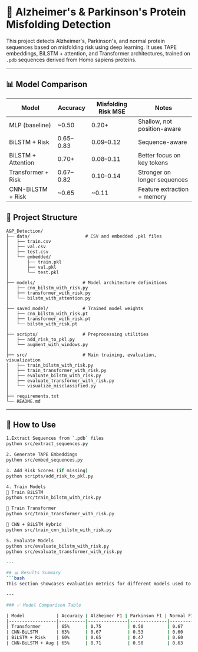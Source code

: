 # 🧬 Alzheimer's & Parkinson's Protein Misfolding Detection

This project detects Alzheimer's, Parkinson's, and normal protein sequences based on misfolding risk using deep learning. It uses TAPE embeddings, BiLSTM + attention, and Transformer architectures, trained on `.pdb` sequences derived from Homo sapiens proteins.

---

## 📊 Model Comparison

| Model                | Accuracy    | Misfolding Risk MSE | Notes                          |
|---------------------|-------------|----------------------|-------------------------------|
| MLP (baseline)       | ~0.50       | 0.20+                | Shallow, not position-aware   |
| BiLSTM + Risk        | 0.65–0.83   | 0.09–0.12            | Sequence-aware                |
| BiLSTM + Attention   | 0.70+       | 0.08–0.11            | Better focus on key tokens    |
| Transformer + Risk   | 0.67–0.82   | 0.10–0.14            | Stronger on longer sequences  |
| CNN-BiLSTM + Risk    | ~0.65       | ~0.11                | Feature extraction + memory   |




## 📂 Project Structure

```
A&P_Detection/
├── data/                     # CSV and embedded .pkl files
│   ├── train.csv
│   ├── val.csv
│   ├── test.csv
│   └── embedded/
│       ├── train.pkl
│       ├── val.pkl
│       └── test.pkl
│
├── models/                  # Model architecture definitions
│   ├── cnn_bilstm_with_risk.py
│   ├── transformer_with_risk.py
│   └── bilstm_with_attention.py
│
├── saved_model/             # Trained model weights
│   ├── cnn_bilstm_with_risk.pt
│   ├── transformer_with_risk.pt
│   └── bilstm_with_risk.pt
│
├── scripts/                 # Preprocessing utilities
│   ├── add_risk_to_pkl.py
│   └── augment_with_windows.py
│
├── src/                     # Main training, evaluation, visualization
│   ├── train_bilstm_with_risk.py
│   ├── train_transformer_with_risk.py
│   ├── evaluate_bilstm_with_risk.py
│   ├── evaluate_transformer_with_risk.py
│   └── visualize_misclassified.py
│
├── requirements.txt
└── README.md
```


---

## 🧠 How to Use 
```bash
1.Extract Sequences from `.pdb` files
python src/extract_sequences.py

2. Generate TAPE Embeddings
python src/embed_sequences.py

3. Add Risk Scores (if missing)
python scripts/add_risk_to_pkl.py

4. Train Models
🔁 Train BiLSTM
python src/train_bilstm_with_risk.py

🧠 Train Transformer
python src/train_transformer_with_risk.py

🧬 CNN + BiLSTM Hybrid
python src/train_cnn_bilstm_with_risk.py

5. Evaluate Models
python src/evaluate_bilstm_with_risk.py
python src/evaluate_transformer_with_risk.py

---

## 📊 Results Summary
```bash
This section showcases evaluation metrics for different models used to classify protein sequences into **Alzheimer**, **Parkinson**, and **Normal** classes. Additionally, each model predicts a **misfolding risk score** (regression).

---

### ✅ Model Comparison Table

| Model            | Accuracy | Alzheimer F1 | Parkinson F1 | Normal F1 | Risk MSE |
|------------------|----------|---------------|--------------|-----------|----------|
| Transformer      | 65%      | 0.75          | 0.50         | 0.67      | 0.1099   |
| CNN-BiLSTM       | 63%      | 0.67          | 0.53         | 0.60      | 0.118x   |
| BiLSTM + Risk    | 60%      | 0.65          | 0.47         | 0.60      | 0.131x   |
| CNN-BiLSTM + Aug | 65%      | 0.71          | 0.50         | 0.63      | 0.1099   |

```







